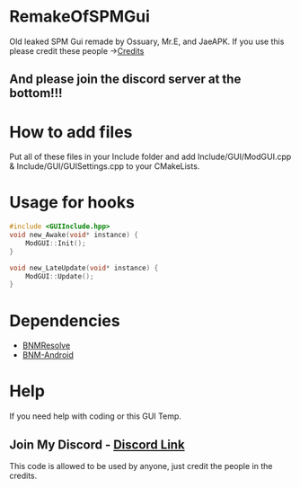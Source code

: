 # RemakeOfSPMGui
Old leaked SPM Gui remade by Ossuary, Mr.E, and JaeAPK. If you use this please credit these people ->[Credits](https://kawaiiclique.vercel.app/Projects/CPPMenuHook/)

And please join the discord server at the bottom!!!
--
# How to add files
Put all of these files in your Include folder and add Include/GUI/ModGUI.cpp & Include/GUI/GUISettings.cpp to your CMakeLists. 

# Usage for hooks
```cpp
#include <GUIInclude.hpp>
void new_Awake(void* instance) {
    ModGUI::Init();
}

void new_LateUpdate(void* instance) {
    ModGUI::Update();
}
```

# Dependencies

- [BNMResolve](https://github.com/Livku2/BNMResolve)
- [BNM-Android](https://github.com/ByNameModding/BNM-Android)

# Help
If you need help with coding or this GUI Temp.

Join My Discord - [Discord Link](https://discord.gg/Jn2tBbNNfj)
--

This code is allowed to be used by anyone, just credit the people in the credits.




